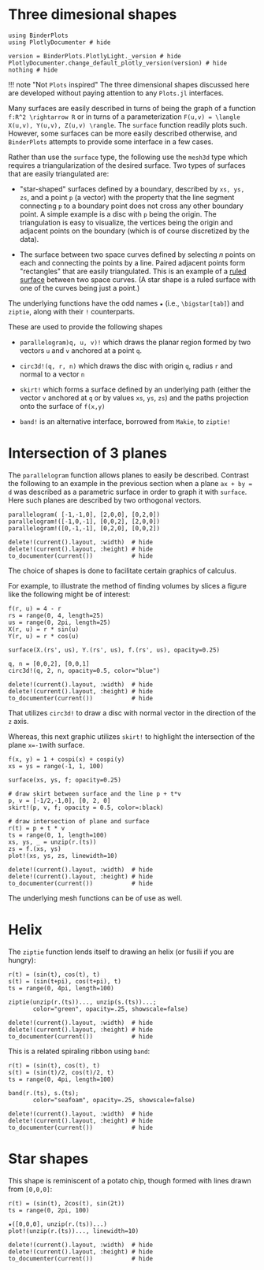 # Three dimesional shapes

```@example lite
using BinderPlots
using PlotlyDocumenter # hide

version = BinderPlots.PlotlyLight._version # hide
PlotlyDocumenter.change_default_plotly_version(version) # hide
nothing # hide
```

!!! note "Not `Plots` inspired"
    The three dimensional shapes discussed here are developed without paying attention to any `Plots.jl` interfaces.

Many surfaces are easily described in turns of being the graph of a function ``f:R^2 \rightarrow R`` or in turns of a parameterization ``F(u,v) = \langle X(u,v), Y(u,v), Z(u,v) \rangle``. The `surface` function readily plots such. However, some surfaces can be more easily described otherwise, and `BinderPlots` attempts to provide some interface in a few cases.

Rather than use the `surface` type, the following use the `mesh3d` type which requires a triangularization of the desired surface. Two types of surfaces that are easily triangulated are:

* "star-shaped" surfaces defined by a boundary, described by `xs, ys, zs`, and a point `p` (a vector) with the property that the line segment connecting `p` to a boundary point does not cross any other boundary point. A simple example is a disc with `p` being the origin. The triangulation is easy to visualize, the vertices being the origin and adjacent points on the boundary (which is of course discretized by the data).

* The surface between two space curves defined by selecting $n$ points on each and connecting the points by a line. Paired adjacent points form "rectangles" that are easily triangulated.  This is an example of a [ruled surface](https://en.wikipedia.org/wiki/Ruled_surface) between two space curves. (A star shape is a ruled surface with one of the curves being just a point.)

The underlying functions have the odd names `★` (i.e., `\bigstar[tab]`) and `ziptie`, along with their `!` counterparts.

These are used to provide the following shapes

* `parallelogram)q, u, v)!` which draws the planar region formed by two vectors `u` and `v` anchored at a point `q`.

* `circ3d!(q, r, n)` which draws the disc with origin `q`, radius `r` and normal to a vector `n`

* `skirt!` which forms a surface defined by an underlying path (either the vector `v` anchored at `q` or by values `xs`, `ys`, `zs`) and the paths projection onto the surface of `f(x,y)`

* `band!` is an alternative interface, borrowed from `Makie`, to `ziptie!`


# Intersection of 3 planes

The `parallelogram` function allows planes to easily be described. Contrast the following to an example in the previous section when a plane ``ax + by = d`` was described as a parametric surface in order to graph it with `surface`. Here such planes are described by two orthogonal vectors.

```@example lite
parallelogram( [-1,-1,0], [2,0,0], [0,2,0])
parallelogram!([-1,0,-1], [0,0,2], [2,0,0])
parallelogram!([0,-1,-1], [0,2,0], [0,0,2])

delete!(current().layout, :width)  # hide
delete!(current().layout, :height) # hide
to_documenter(current())           # hide
```

The choice of shapes is done to facilitate certain graphics of calculus.

For example, to illustrate the method of finding volumes by slices a figure like the following might be of interest:

```@example lite
f(r, u) = 4 - r
rs = range(0, 4, length=25)
us = range(0, 2pi, length=25)
X(r, u) = r * sin(u)
Y(r, u) = r * cos(u)

surface(X.(rs', us), Y.(rs', us), f.(rs', us), opacity=0.25)

q, n = [0,0,2], [0,0,1]
circ3d!(q, 2, n, opacity=0.5, color="blue")

delete!(current().layout, :width)  # hide
delete!(current().layout, :height) # hide
to_documenter(current())           # hide
```

That utilizes `circ3d!` to draw a disc with normal vector in the direction of the ``z`` axis.

Whereas, this next graphic utilizes `skirt!` to highlight the intersection of the plane `x=-1`with surface.

```@example lite
f(x, y) = 1 + cospi(x) + cospi(y)
xs = ys = range(-1, 1, 100)

surface(xs, ys, f; opacity=0.25)

# draw skirt between surface and the line p + t*v
p, v = [-1/2,-1,0], [0, 2, 0]
skirt!(p, v, f; opacity = 0.5, color=:black)

# draw intersection of plane and surface
r(t) = p + t * v
ts = range(0, 1, length=100)
xs, ys, _ = unzip(r.(ts))
zs = f.(xs, ys)
plot!(xs, ys, zs, linewidth=10)

delete!(current().layout, :width)  # hide
delete!(current().layout, :height) # hide
to_documenter(current())           # hide
```


The underlying mesh functions can be of use as well.


# Helix

The `ziptie` function lends itself to drawing an helix (or fusili if you are hungry):

```@example lite
r(t) = (sin(t), cos(t), t)
s(t) = (sin(t+pi), cos(t+pi), t)
ts = range(0, 4pi, length=100)

ziptie(unzip(r.(ts))..., unzip(s.(ts))...;
       color="green", opacity=.25, showscale=false)

delete!(current().layout, :width)  # hide
delete!(current().layout, :height) # hide
to_documenter(current())           # hide
```

This is  a related spiraling ribbon using `band`:

```@example lite
r(t) = (sin(t), cos(t), t)
s(t) = (sin(t)/2, cos(t)/2, t)
ts = range(0, 4pi, length=100)

band(r.(ts), s.(ts);
       color="seafoam", opacity=.25, showscale=false)

delete!(current().layout, :width)  # hide
delete!(current().layout, :height) # hide
to_documenter(current())           # hide
```


# Star shapes

This shape is reminiscent of a potato chip, though formed with lines drawn from `[0,0,0]`:


```@example lite
r(t) = (sin(t), 2cos(t), sin(2t))
ts = range(0, 2pi, 100)

★([0,0,0], unzip(r.(ts))...)
plot!(unzip(r.(ts))..., linewidth=10)

delete!(current().layout, :width)  # hide
delete!(current().layout, :height) # hide
to_documenter(current())           # hide
```
